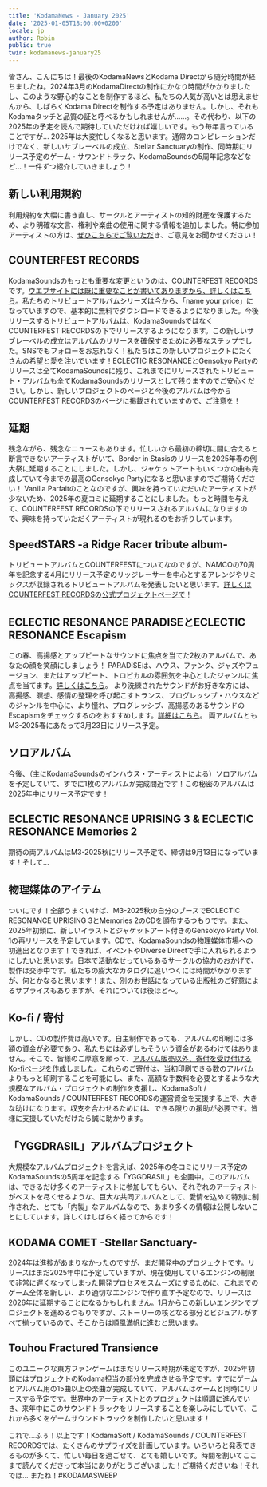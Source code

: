 ```yaml
---
title: 'KodamaNews - January 2025'
date: '2025-01-05T18:00:00+0200'
locale: jp
author: Robin
public: true
twin: kodamanews-january25
---
```


皆さん、こんにちは！最後のKodamaNewsとKodama Directから随分時間が経ちましたね。2024年3月のKodamaDirectの制作にかなり時間がかかりましたし、このような野心的なことを制作するほど、私たちの人気が高いとは思えませんから、しばらくKodama Directを制作する予定はありません。しかし、それもKodamaタッチと品質の証と呼べるかもしれませんが......。その代わり、以下の2025年の予定を読んで期待していただければ嬉しいです。もう毎年言っていることですが... 2025年は大変忙しくなると思います。通常のコンピレーションだけでなく、新しいサブレーベルの成立、Stellar Sanctuaryの制作、同時期にリリース予定のゲーム・サウンドトラック、KodamaSoundsの5周年記念などなど...！一件ずつ紹介していきましょう！

## **新しい利用規約**

利用規約を大幅に書き直し、サークルとアーティストの知的財産を保護するため、より明確な文言、権利や楽曲の使用に関する情報を追加しました。特に参加アーティストの方は、[ぜひこちらでご覧いただ](https://kodamasoft.net/projects/faq#Terms%20of%20Use)き、ご意見をお聞かせください！

## **COUNTERFEST RECORDS**

KodamaSoundsのもっとも重要な変更というのは、COUNTERFEST RECORDSです。[ウエブサイトには既に重要なことが書いてありますから、詳しくはこちら](https://counterfest.kodamasoft.net/en)。私たちのトリビュートアルバムシリーズは今から、「name your price」になっていますので、基本的に無料でダウンロードできるようになりました。今後リリースするトリビュートアルバムは、KodamaSoundsではなくCOUNTERFEST RECORDSの下でリリースするようになります。この新しいサブレーベルの成立はアルバムのリリースを確保するために必要なステップでした。SNSでもフォローをお忘れなく！私たちはこの新しいプロジェクトにたくさんの希望と愛を注いでいます！ECLECTIC RESONANCEとGensokyo Partyのリリースは全てKodamaSoundsに残り、これまでにリリースされたトリビュート・アルバムも全てKodamaSoundsのリリースとして残りますのでご安心ください。しかし、新しいプロジェクトのページと今後のアルバムは今からCOUNTERFEST RECORDSのページに掲載されていますので、ご注意を！

## **延期**

残念ながら、残念なニュースもあります。忙しいから最初の締切に間に合えると断言できないアーティストがいて、Border in Stasisのリリースを2025年春の例大祭に延期することにしました。しかし、ジャケットアートもいくつかの曲も完成していて今までの最高のGensokyo Partyになると思いますのでご期待ください！
Vanilla Parfaitのことなのですが、興味を持っていただいたアーティストが少ないため、2025年の夏コミに延期することにしました。もっと時間を与えて、COUNTERFEST RECORDSの下でリリースされるアルバムになりますので、興味を持っていただくアーティストが現れるのをお祈りしています。

## **SpeedSTARS -a Ridge Racer tribute album-**

トリビュートアルバムとCOUNTERFESTについてなのですが、NAMCOの70周年を記念する4月にリリース予定のリッジレーサーを中心とするアレンジやリミックスが収録されるトリビュートアルバムを発表したいと思います。[詳しくはCOUNTERFEST RECORDSの公式プロジェクトページで](https://counterfest.kodamasoft.net/en/projects/speedstars)！

## **ECLECTIC RESONANCE PARADISEとECLECTIC RESONANCE Escapism**

この春、高揚感とアップビートなサウンドに焦点を当てた2枚のアルバムで、あなたの顔を笑顔にしましょう！
PARADISEは、ハウス、ファンク、ジャズやフュージョン、またはアップビート、トロピカルの雰囲気を中心としたジャンルに焦点を当てます。[詳しくはこちら](https://kodamasoft.net/projects/eclectic-resonance-paradise)。
より洗練されたサウンドがお好きな方には、高揚感、瞑想、感情の整理を呼び起こすトランス、プログレッシブ・ハウスなどのジャンルを中心に、より憧れ、プログレッシブ、高揚感のあるサウンドのEscapismをチェックするのをおすすめします。[詳細はこちら](https://kodamasoft.net/projects/eclectic-resonance-escapism)。
両アルバムともM3-2025春にあたって3月23日にリリース予定。

## **ソロアルバム**

今後、（主にKodamaSoundsのインハウス・アーティストによる）ソロアルバムを予定していて、すでに1枚のアルバムが完成間近です！この秘密のアルバムは2025年中にリリース予定です！

## **ECLECTIC RESONANCE UPRISING 3 & ECLECTIC RESONANCE Memories 2**

期待の両アルバムはM3-2025秋にリリース予定で、締切は9月13日になっています！そして...

## **物理媒体のアイテム**

ついにです！全部うまくいけば、M3-2025秋の自分のブースでECLECTIC RESONANCE UPRISING 3とMemories 2のCDを頒布するつもりです。また、2025年初頭に、新しいイラストとジャケットアート付きのGensokyo Party Vol. 1の再リリースを予定しています。CDで、KodamaSoundsの物理媒体市場への初進出となります！できれば、イベントやDiverse Directで手に入れられるようにしたいと思います。日本で活動なせっているあるサークルの協力のおかげで、製作は交渉中です。私たちの膨大なカタログに追いつくには時間がかかりますが、何とかなると思います！また、別のお世話になっている出版社のご好意によるサプライズもありますが、それについては後ほど〜。

## **Ko-fi / 寄付**

しかし、CDの製作費は高いです。自主制作であっても、アルバムの印刷には多額の資金が必要であり、私たちには必ずしもそういう資金があるわけではありません。そこで、皆様のご厚意を願って、[アルバム販売以外、寄付を受け付けるKo-fiページを作成しました](https://ko-fi.com/kodamasoft)。これらのご寄付は、当初印刷できる数のアルバムよりもっと印刷することを可能にし、また、高額な手数料を必要とするような大規模なアルバム・プロジェクトの制作を支援し、KodamaSoft / KodamaSounds / COUNTERFEST RECORDSの運営資金を支援する上で、大きな助けになります。収支を合わせるためには、できる限りの援助が必要です。皆様に支援していただけたら誠に助かります。

## **「YGGDRASIL」アルバムプロジェクト**

大規模なアルバムプロジェクトを言えば、2025年の冬コミにリリース予定のKodamaSoundsの5周年を記念する「YGGDRASIL」も企画中。このアルバムは、できるだけ多くのアーティストに参加してもらい、それぞれのアーティストがベストを尽くせるような、巨大な共同アルバムとして、愛情を込めて特別に制作された、とても「内製」なアルバムなので、あまり多くの情報は公開しないことにしています。詳しくはしばらく経ってからです！

## **KODAMA COMET -Stellar Sanctuary-**

2024年は進捗があまりなかったのですが、まだ開発中のプロジェクトです。リリースはまだ2025年中に予定していますが、現在使用しているエンジンの制限で非常に遅くなってしまった開発プロセスをスムーズにするために、これまでのゲーム全体を新しい、より適切なエンジンで作り直す予定なので、リリースは2026年に延期することになるかもしれません。1月からこの新しいエンジンでプロジェクトを進めるつもりですが、ストーリーの核となる部分とビジュアルがすべて揃っているので、そこからは順風満帆に進むと思います。

## **Touhou Fractured Transience**

このユニークな東方ファンゲームはまだリリース時期が未定ですが、2025年初頭にはプロジェクトのKodama担当の部分を完成させる予定です。すでにゲームとアルバム用の15曲以上の楽曲が完成していて、アルバムはゲームと同時にリリースする予定です。世界中のアーティストとのプロジェクトは順調に進んでいき、来年中にこのサウンドトラックをリリースすることを楽しみにしていて、これから多くをゲームサウンドトラックを制作したいと思います！

これで...ふぅ！以上です！KodamaSoft / KodamaSounds / COUNTERFEST RECORDSでは、たくさんのサプライズを計画しています。いろいろと発表できるものが多くて、忙しい毎日を過ごせて、とても嬉しいです。時間を割いてここまで読んでくださって本当にありがとうございました！ご期待くださいね！それでは... またね！#KODAMASWEEP

